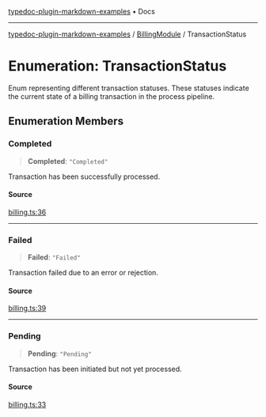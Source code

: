 [typedoc-plugin-markdown-examples](../../README.md) • Docs

***

[typedoc-plugin-markdown-examples](../../modules.md) / [BillingModule](../README.md) / TransactionStatus

# Enumeration: TransactionStatus

Enum representing different transaction statuses.
These statuses indicate the current state of a billing transaction in the process pipeline.

## Enumeration Members

### Completed

> **Completed**: `"Completed"`

Transaction has been successfully processed.

#### Source

[billing.ts:36](https://github.com/typedoc2md/typedoc-plugin-markdown-examples/blob/bacb1c2264a9626cba5f9e7959f4fc899171a745/examples/src/billing.ts#L36)

***

### Failed

> **Failed**: `"Failed"`

Transaction failed due to an error or rejection.

#### Source

[billing.ts:39](https://github.com/typedoc2md/typedoc-plugin-markdown-examples/blob/bacb1c2264a9626cba5f9e7959f4fc899171a745/examples/src/billing.ts#L39)

***

### Pending

> **Pending**: `"Pending"`

Transaction has been initiated but not yet processed.

#### Source

[billing.ts:33](https://github.com/typedoc2md/typedoc-plugin-markdown-examples/blob/bacb1c2264a9626cba5f9e7959f4fc899171a745/examples/src/billing.ts#L33)
